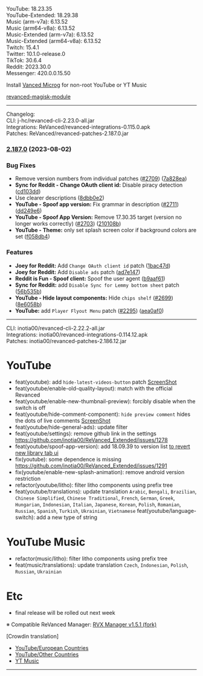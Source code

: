 YouTube: 18.23.35  
YouTube-Extended: 18.29.38  
Music (arm-v7a): 6.13.52  
Music (arm64-v8a): 6.13.52  
Music-Extended (arm-v7a): 6.13.52  
Music-Extended (arm64-v8a): 6.13.52  
Twitch: 15.4.1  
Twitter: 10.1.0-release.0  
TikTok: 30.6.4  
Reddit: 2023.30.0  
Messenger: 420.0.0.15.50  

Install [Vanced Microg](https://github.com/TeamVanced/VancedMicroG/releases) for non-root YouTube or YT Music  

[revanced-magisk-module](https://github.com/j-hc/revanced-magisk-module)  

---
Changelog:  
CLI: j-hc/revanced-cli-2.23.0-all.jar  
Integrations: ReVanced/revanced-integrations-0.115.0.apk  
Patches: ReVanced/revanced-patches-2.187.0.jar  

### [2.187.0](https://github.com/ReVanced/revanced-patches/compare/v2.186.0...v2.187.0) (2023-08-02)
### Bug Fixes
* Remove version numbers from individual patches ([#2709](https://github.com/ReVanced/revanced-patches/issues/2709)) ([7a828ea](https://github.com/ReVanced/revanced-patches/commit/7a828ea8826864505fac9b2bdb3a1261d9f4dc35))
* **Sync for Reddit - Change OAuth client id:** Disable piracy detection ([cd103dd](https://github.com/ReVanced/revanced-patches/commit/cd103dd9b8ff2667246d4abaf75577f28bf1a11b))
* Use clearer descriptions ([8dbb0e2](https://github.com/ReVanced/revanced-patches/commit/8dbb0e212e8ceeb0381a3509e45afca095ddee53))
* **YouTube - Spoof app version:** Fix grammar in description ([#2711](https://github.com/ReVanced/revanced-patches/issues/2711)) ([dd249e6](https://github.com/ReVanced/revanced-patches/commit/dd249e62243e57733a6ff4d3a17d30db0e08a84d))
* **YouTube - Spoof App Version:** Remove 17.30.35 target (version no longer works correctly) ([#2703](https://github.com/ReVanced/revanced-patches/issues/2703)) ([210108b](https://github.com/ReVanced/revanced-patches/commit/210108bd8f86f583f5cd5d5538480b76d51d7776))
* **YouTube - Theme:** only set splash screen color if background colors are set ([f058db4](https://github.com/ReVanced/revanced-patches/commit/f058db4ba4300400ac92b4a9790708eb8bde7092))
### Features
* **Joey for Reddit:** Add `Change OAuth client id` patch ([1bac47d](https://github.com/ReVanced/revanced-patches/commit/1bac47df889b5221bef1c03e652f894be8d39385))
* **Joey for Reddit:** Add `Disable ads` patch ([ad7e147](https://github.com/ReVanced/revanced-patches/commit/ad7e14771208dcab08fd6dc29403b1a4cf602111))
* **Reddit is Fun - Spoof client:** Spoof the user agent ([b9aaf61](https://github.com/ReVanced/revanced-patches/commit/b9aaf610ad9f1f45a72265a3782d2cf996020139))
* **Sync for Reddit:** add `Disable Sync for Lemmy bottom sheet` patch ([56b535b](https://github.com/ReVanced/revanced-patches/commit/56b535b2a136d4b0afbddf2c8e251889c2555056))
* **YouTube - Hide layout components:** Hide `chips shelf` ([#2699](https://github.com/ReVanced/revanced-patches/issues/2699)) ([8e6058b](https://github.com/ReVanced/revanced-patches/commit/8e6058b62350b3d14d79e6fe52b0ad781b66b5de))
* **YouTube:** add `Player Flyout Menu` patch ([#2295](https://github.com/ReVanced/revanced-patches/issues/2295)) ([aea0af0](https://github.com/ReVanced/revanced-patches/commit/aea0af059784ae4820a0e73ff91f97bbc3ebc4c7))

---
CLI: inotia00/revanced-cli-2.22.2-all.jar  
Integrations: inotia00/revanced-integrations-0.114.12.apk  
Patches: inotia00/revanced-patches-2.186.12.jar  

YouTube
==
- feat(youtube): add `hide-latest-videos-button` patch [ScreenShot](https://imgur.com/a/VT7Rd2L)
- feat(youtube/enable-old-quality-layout): match with the official Revanced
- feat(youtube/enable-new-thumbnail-preview): forcibly disable when the switch is off
- feat(youtube/hide-comment-component): `hide preview comment` hides the dots of live comments [ScreenShot](https://imgur.com/a/THMek2L)
- feat(youtube/hide-general-ads): update filter
- feat(youtube/settings): remove github link in the settings https://github.com/inotia00/ReVanced_Extended/issues/1278
- feat(youtube/spoof-app-version): add 18.09.39 to version list [to revert new library tab ui](https://github.com/inotia00/ReVanced_Extended/issues/630)
- fix(youtube): some dependence is missing https://github.com/inotia00/ReVanced_Extended/issues/1291
- fix(youtube/enable-new-splash-animation): remove android version restriction
- refactor(youtube/litho): filter litho components using prefix tree
- feat(youtube/translations): update translation
`Arabic`, `Bengali`, `Brazilian`, `Chinese Simplified`, `Chinese Traditional`, `French`, `German`, `Greek`, `Hungarian`, `Indonesian`, `Italian`, `Japanese`, `Korean`, `Polish`, `Romanian`, `Russian`, `Spanish`, `Turkish`, `Ukrainian`, `Vietnamese`
feat(youtube/language-switch): add a new type of string


YouTube Music
==
- refactor(music/litho): filter litho components using prefix tree
- feat(music/translations): update translation
`Czech`, `Indonesian`, `Polish`, `Russian`, `Ukrainian`


Etc
==
- final release will be rolled out next week


※ Compatible ReVanced Manager: [RVX Manager v1.5.1 (fork)](https://github.com/inotia00/revanced-manager/releases/tag/v1.5.1)

[Crowdin translation]
- [YouTube/European Countries](https://crowdin.com/project/revancedextendedeu)
- [YouTube/Other Countries](https://crowdin.com/project/revancedextended)
- [YT Music](https://crowdin.com/project/revanced-music-extended)

---  

